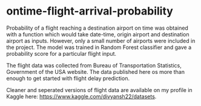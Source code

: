 # ontime-flight-arrival-probability
Probability of a flight reaching a destination airport on time was obtained with a function which would take date-time, origin airport and destination airport as inputs. However, only a small number of airports were included in the project. The model was trained in Random Forest classifier and gave a probability score for a particular flight input.

The flight data was collected from Bureau of Transportation Statistics, Government of the USA website. The data published here os more than enough to get started with flight delay prediction. 

Cleaner and seperated versions of flight data are available on my profile in Kaggle here: https://www.kaggle.com/divyansh22/datasets.
